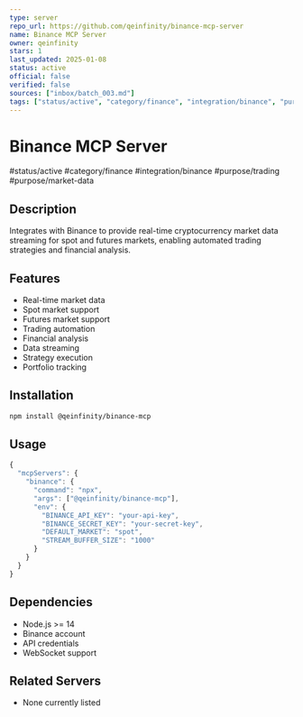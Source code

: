 ```yaml
---
type: server
repo_url: https://github.com/qeinfinity/binance-mcp-server
name: Binance MCP Server
owner: qeinfinity
stars: 1
last_updated: 2025-01-08
status: active
official: false
verified: false
sources: ["inbox/batch_003.md"]
tags: ["status/active", "category/finance", "integration/binance", "purpose/trading", "purpose/market-data"]
---
```


# Binance MCP Server

#status/active #category/finance #integration/binance #purpose/trading #purpose/market-data

## Description

Integrates with Binance to provide real-time cryptocurrency market data streaming for spot and futures markets, enabling automated trading strategies and financial analysis.

## Features

- Real-time market data
- Spot market support
- Futures market support
- Trading automation
- Financial analysis
- Data streaming
- Strategy execution
- Portfolio tracking

## Installation

```bash
npm install @qeinfinity/binance-mcp
```

## Usage

```javascript
{
  "mcpServers": {
    "binance": {
      "command": "npx",
      "args": ["@qeinfinity/binance-mcp"],
      "env": {
        "BINANCE_API_KEY": "your-api-key",
        "BINANCE_SECRET_KEY": "your-secret-key",
        "DEFAULT_MARKET": "spot",
        "STREAM_BUFFER_SIZE": "1000"
      }
    }
  }
}
```

## Dependencies

- Node.js >= 14
- Binance account
- API credentials
- WebSocket support

## Related Servers

- None currently listed